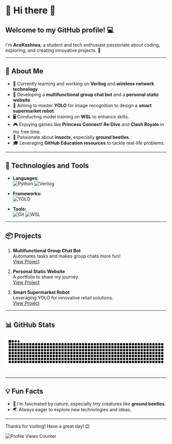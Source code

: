 # 🌟 Hi there 👋 

## Welcome to my GitHub profile! 💻 

I'm **AceKashiwa**, a student and tech enthusiast passionate about coding, exploring, and creating innovative projects. 🌱 

---

## 🌟 About Me
- 🌱 Currently learning and working on **Verilog** and **wireless network technology**.
- 🤖 Developing a **multifunctional group chat bot** and a **personal static website**.
- 🎯 Aiming to master **YOLO** for image recognition to design a **smart supermarket robot**.
- 🖥️ Conducting model training on **WSL** to enhance skills.
- 🎮 Enjoying games like **Princess Connect! Re:Dive** and **Clash Royale** in my free time.
- 🐞 Passionate about **insects**, especially **ground beetles**.
- 🎓 Leveraging **GitHub Education resources** to tackle real-life problems.

---

## 🚀 Technologies and Tools
- **Languages:**  
  ![Python](https://img.shields.io/badge/-Python-3776AB?logo=python&logoColor=white) 
  ![Verilog](https://img.shields.io/badge/-Verilog-007ACC?logo=verilog&logoColor=white)

- **Frameworks:**  
  ![YOLO](https://img.shields.io/badge/-YOLO-FF6F00?logo=yolov5&logoColor=white)

- **Tools:**  
  ![Git](https://img.shields.io/badge/-Git-F05032?logo=git&logoColor=white) 
  ![WSL](https://img.shields.io/badge/-WSL-0A5DAB?logo=linux&logoColor=white)

---

## 📦 Projects
1. **Multifunctional Group Chat Bot**  
   Automates tasks and makes group chats more fun!  
   [View Project](https://github.com/AceKashiwa/ILY.Bot)

2. **Personal Static Website**  
   A portfolio to share my journey.  
   [View Project](https://github.com/AceKashiwa/AceKashiwa.github.io)

3. **Smart Supermarket Robot**  
   Leveraging YOLO for innovative retail solutions.  
   [View Project](#)

---

## 📊 GitHub Stats
<picture>
  <source media="(prefers-color-scheme: dark)" srcset="https://raw.githubusercontent.com/AceKashiwa/AceKashiwa/output/github-contribution-grid-snake-dark.svg">
  <source media="(prefers-color-scheme: light)" srcset="https://raw.githubusercontent.com/AceKashiwa/AceKashiwa/output/github-contribution-grid-snake.svg">
  <img alt="github contribution grid snake animation" src="https://raw.githubusercontent.com/AceKashiwa/AceKashiwa/output/github-contribution-grid-snake.svg">
</picture>

---

## 💡 Fun Facts
- 🐞 I’m fascinated by nature, especially tiny creatures like **ground beetles**.
- 🌏 Always eager to explore new technologies and ideas.

---

Thanks for visiting! Have a great day! 😊

![Profile Views Counter](https://api.likepoems.com/counter/get/@AceKashiwa?theme=asoul)
